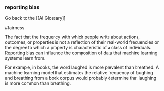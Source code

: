 ### reporting bias

Go back to the [[AI Glossary]]

#fairness

The fact that the frequency with which people write about actions, outcomes, or properties is not a reflection of their real-world frequencies or the degree to which a property is characteristic of a class of individuals. Reporting bias can influence the composition of data that machine learning systems learn from.

For example, in books, the word laughed is more prevalent than breathed. A machine learning model that estimates the relative frequency of laughing and breathing from a book corpus would probably determine that laughing is more common than breathing.

